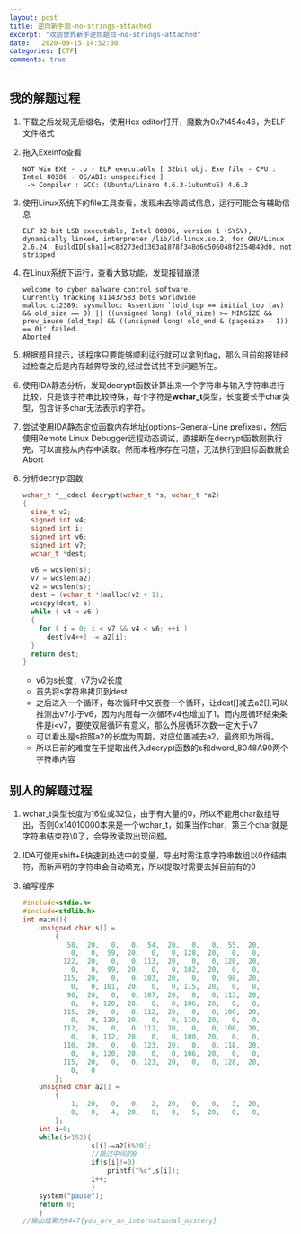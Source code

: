 ```yaml
---
layout: post
title: 逆向新手题-no-strings-attached
excerpt: "攻防世界新手逆向题目-no-strings-attached"
date:   2020-09-15 14:52:00
categories: [CTF]
comments: true
---
```


## 我的解题过程

1. 下载之后发现无后缀名，使用Hex editor打开，魔数为0x7f454c46，为ELF文件格式


2. 拖入Exeinfo查看

   ```
   NOT Win EXE - .o - ELF executable [ 32bit obj. Exe file - CPU : Intel 80386 - OS/ABI: unspecified ] 
    -> Compiler : GCC: (Ubuntu/Linaro 4.6.3-1ubuntu5) 4.6.3
   ```

3. 使用Linux系统下的file工具查看，发现未去除调试信息，运行可能会有辅助信息

   ```shell
   ELF 32-bit LSB executable, Intel 80386, version 1 (SYSV), dynamically linked, interpreter /lib/ld-linux.so.2, for GNU/Linux 2.6.24, BuildID[sha1]=c8d273ed1363a1878f348d6c506048f2354849d0, not stripped
   ```
   
4. 在Linux系统下运行，查看大致功能，发现报错崩溃

   ```shell
   welcome to cyber malware control software.
   Currently tracking 811437583 bots worldwide
   malloc.c:2389: sysmalloc: Assertion `(old_top == initial_top (av) && old_size == 0) || ((unsigned long) (old_size) >= MINSIZE && prev_inuse (old_top) && ((unsigned long) old_end & (pagesize - 1)) == 0)' failed.
   Aborted
   ```
   
5. 根据题目提示，该程序只要能够顺利运行就可以拿到flag，那么目前的报错经过检查之后是内存越界导致的,经过尝试找不到问题所在。

6. 使用IDA静态分析，发现decrypt函数计算出来一个字符串与输入字符串进行比较，只是该字符串比较特殊，每个字符是**wchar_t**类型，长度要长于char类型，包含许多char无法表示的字符。

7. 尝试使用IDA静态定位函数内存地址(options-General-Line prefixes)，然后使用Remote Linux Debugger远程动态调试，直接断在decrypt函数刚执行完，可以直接从内存中读取。然而本程序存在问题，无法执行到目标函数就会Abort

8. 分析decrypt函数

   ```c
   wchar_t *__cdecl decrypt(wchar_t *s, wchar_t *a2)
   {
     size_t v2; 
     signed int v4; 
     signed int i; 
     signed int v6;
     signed int v7; 
     wchar_t *dest; 
   
     v6 = wcslen(s);
     v7 = wcslen(a2);
     v2 = wcslen(s);
     dest = (wchar_t *)malloc(v2 + 1);
     wcscpy(dest, s);
     while ( v4 < v6 )
     {
       for ( i = 0; i < v7 && v4 < v6; ++i )
         dest[v4++] -= a2[i];
     }
     return dest;
   }
   ```

   * v6为s长度，v7为v2长度
   * 首先将s字符串拷贝到dest
   * 之后进入一个循环，每次循环中又嵌套一个循环，让dest[]减去a2[],可以推测出v7小于v6，因为内层每一次循环v4也增加了1，而内层循环结束条件是i<v7，要使双层循环有意义，那么外层循环次数一定大于v7
   * 可以看出是s按照a2的长度为周期，对应位置减去a2，最终即为所得。
   * 所以目前的难度在于提取出传入decrypt函数的s和dword_8048A90两个字符串内容

## 别人的解题过程

1. wchar_t类型长度为16位或32位，由于有大量的0，所以不能用char数组导出，否则0x14010000本来是一个wchar_t，如果当作char，第三个char就是字符串结束符\0了，会导致读取出现问题。

2. IDA可使用shift+E快速到处选中的变量，导出时需注意字符串数组以0作结束符，而新声明的字符串会自动填充，所以提取时需要去掉目前有的0

3. 编写程序

   ```c
   #include<stdio.h>
   #include<stdlib.h>
   int main(){
       unsigned char s[] =
           {
              58,  20,   0,   0,  54,  20,   0,   0,  55,  20, 
               0,   0,  59,  20,   0,   0, 128,  20,   0,   0, 
             122,  20,   0,   0, 113,  20,   0,   0, 120,  20, 
               0,   0,  99,  20,   0,   0, 102,  20,   0,   0, 
             115,  20,   0,   0, 103,  20,   0,   0,  98,  20, 
               0,   0, 101,  20,   0,   0, 115,  20,   0,   0, 
              96,  20,   0,   0, 107,  20,   0,   0, 113,  20, 
               0,   0, 120,  20,   0,   0, 106,  20,   0,   0, 
             115,  20,   0,   0, 112,  20,   0,   0, 100,  20, 
               0,   0, 120,  20,   0,   0, 110,  20,   0,   0, 
             112,  20,   0,   0, 112,  20,   0,   0, 100,  20, 
               0,   0, 112,  20,   0,   0, 100,  20,   0,   0, 
             110,  20,   0,   0, 123,  20,   0,   0, 118,  20, 
               0,   0, 120,  20,   0,   0, 106,  20,   0,   0, 
             115,  20,   0,   0, 123,  20,   0,   0, 128,  20, 
               0,   0
           };
       unsigned char a2[] =
           {
               1,  20,   0,   0,   2,  20,   0,   0,   3,  20, 
               0,   0,   4,  20,   0,   0,   5,  20,   0,   0, 
           };
       int i=0;
       while(i<152){
                    s[i]-=a2[i%20];
                    //跳过中间的0                 
                    if(s[i]!=0)
                    	printf("%c",s[i]);
                    i++;
                    }
       system("pause");
       return 0;
       }
   //输出结果为9447{you_are_an_international_mystery}
   ```

   